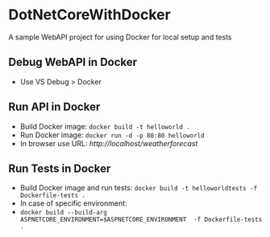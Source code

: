 # DotNetCoreWithDocker
A sample WebAPI project for using Docker for local setup and tests

## Debug WebAPI in Docker
- Use VS Debug > Docker

## Run API in Docker
- Build Docker image: `docker build -t helloworld .`
- Run Docker image: `docker run -d -p 80:80 helloworld`
- In browser use URL: _http://localhost/weatherforecast_

## Run Tests in Docker
- Build Docker image and run tests: `docker build -t helloworldtests -f Dockerfile-tests .`
- In case of specific environment: 
- `docker build --build-arg ASPNETCORE_ENVIRONMENT=$ASPNETCORE_ENVIRONMENT  -f Dockerfile-tests .`
